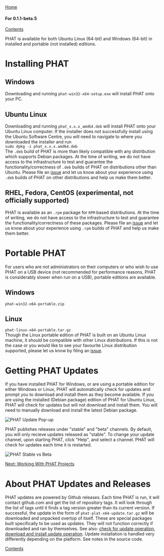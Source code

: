 [Home](https://chgibb.github.io/PHATDocs/)

#### For 0.1.1-beta.5
[Contents](https://chgibb.github.io/PHATDocs/docs/releases/0.1.1-beta.5/home)

PHAT is available for both Ubuntu Linux (64-bit) and Windows (64-bit) in installed and portable (not installed) editions.

# Installing PHAT
## Windows
Downloading and running ```phat-win32-x64-setup.exe``` will install PHAT onto your PC.

## Ubuntu Linux
Downloading and running ```phat_x.x.x_amd64.deb``` will install PHAT onto your Ubuntu Linux computer.
If the installer does not successfully install using the Ubuntu Software Centre, you will need to navigate to where you downloaded the installer and run   
```sudo dpkg -i phat_x.x.x.amd64.deb```   
The ```.deb``` build of PHAT is more than likely compatible with any distribution which supports Debian packages. At the time of writing, we do not have access to the infrastructure to test and guarantee the functionality/correctness of ```.deb``` builds of PHAT on distributions other than Ubuntu. Please file an [issue](https://github.com/chgibb/PHAT/issues) and let us know about your experience using ```.deb``` builds of PHAT on other distributions and help us make them better.

## RHEL, Fedora, CentOS (experimental, not officially supported)
PHAT is available as an ```.rpm``` package for ```RPM``` based distributions. At the time of writing, we do not have access to the infrastructure to test and guarantee the functionality/correctness of these packages. Please file an [issue](https://github.com/chgibb/PHAT/issues) and let us know about your experience using ```.rpm``` builds of PHAT and help us make them better.


# Portable PHAT
For users who are not administrators on their computers or who wish to use PHAT on a USB device (not recommended for performance reasons, PHAT is considerably slower when run on a USB), portable editions are available.
## Windows
```phat-win32-x64-portable.zip```

## Linux
```phat-linux-x64-portable.tar.gz```  
Though the Linux portable edition of PHAT is built on an Ubuntu Linux machine, it should be compatible with other Linux distributions. If this is not the case or you would like to see your favourite Linux distribution supported, please let us know by filing an [issue](https://github.com/chgibb/PHAT/issues).

# Getting PHAT Updates
If you have installed PHAT for Windows, or are using a portable edition for either Windows or Linux, PHAT will automatically check for updates and prompt you to download and install them as they become available. If you are using the installed (Debian package) edition of PHAT for Ubuntu Linux, PHAT will check for updates but will not download and install them. You will need to manually download and install the latest Debian package.

![PHAT Update Pop-up](https://chgibb.github.io//PHATDocs/docs/releases/0.1.1-beta.5/UpdatePopup.png)

PHAT publishes releases under "stable" and "beta" channels. By default, you will only recieve updates released as "stable". To change your update channel, upon starting PHAT, click "Help", and select a channel. PHAT will check for updates each time it is restarted.

![PHAT Stable vs Beta](https://chgibb.github.io//PHATDocs/docs/releases/0.1.1-beta.5/StableBetav2.png)

[Next: Working With PHAT Projects](https://chgibb.github.io/PHATDocs/docs/releases/0.1.1-beta.5/projects)

# About PHAT Updates and Releases
PHAT updates are powered by Github releases. Each time PHAT is run, it will contact github.com and get the list of repository tags. It will look through the list of tags until it finds a tag version greater than its current version. If successful, the update in the form of ```phat-plat-x64-update.tar.gz``` will be downloaded and unpacked overtop of itself. These are special packages built specifically to be used as updates. They will not function correctly if downloaded and ran by themselves.
See also: [check for update operation](https://github.com/chgibb/PHAT/blob/0.1.1-beta.5/src/req/operations/CheckForUpdate.ts), [download and install update operation](https://github.com/chgibb/PHAT/blob/0.1.1-beta.5/src/req/operations/DownloadAndInstallUpdate.ts). Update installation is handled very differently depending on the platform. See notes in the source code.

[Contents](https://chgibb.github.io/PHATDocs/docs/releases/0.1.1-beta.5/home)

